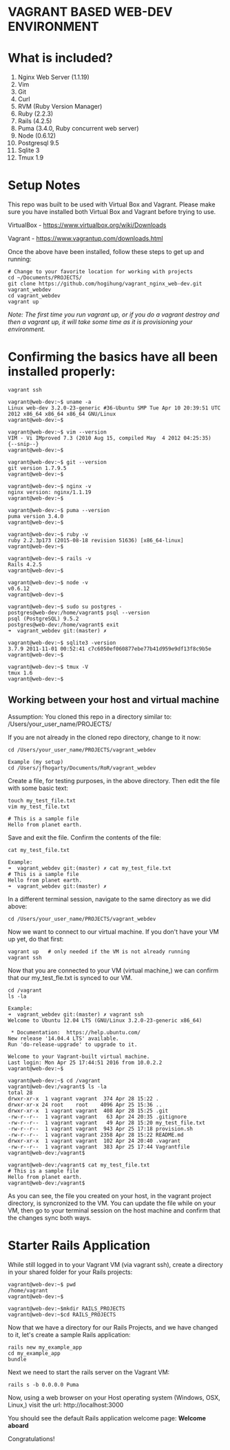 VAGRANT BASED WEB-DEV ENVIRONMENT
================================

# What is included?
1.  Nginx Web Server (1.1.19)
2.  Vim
3.  Git
4.  Curl
5.  RVM (Ruby Version Manager)
6.  Ruby (2.2.3)
7.  Rails (4.2.5)
8.  Puma (3.4.0, Ruby concurrent web server)
9.  Node (0.6.12)
10. Postgresql 9.5
11. Sqlite 3 
12. Tmux 1.9


# Setup Notes

This repo was built to be used with Virtual Box and Vagrant.  Please make sure
you have installed both Virtual Box and Vagrant before trying to use.

  VirtualBox - https://www.virtualbox.org/wiki/Downloads

  Vagrant    - https://www.vagrantup.com/downloads.html

Once the above have been installed, follow these steps to get up and running:

```
# Change to your favorite location for working with projects
cd ~/Documents/PROJECTS/
git clone https://github.com/hogihung/vagrant_nginx_web-dev.git vagrant_webdev
cd vagrant_webdev
vagrant up
```  

*Note: The first time you run vagrant up, or if you do a vagrant destroy and
then a vagrant up, it will take some time as it is provisioning your environment.*


# Confirming the basics have all been installed properly:

```
vagrant ssh

vagrant@web-dev:~$ uname -a
Linux web-dev 3.2.0-23-generic #36-Ubuntu SMP Tue Apr 10 20:39:51 UTC 2012 x86_64 x86_64 x86_64 GNU/Linux
vagrant@web-dev:~$ 

vagrant@web-dev:~$ vim --version
VIM - Vi IMproved 7.3 (2010 Aug 15, compiled May  4 2012 04:25:35)
{--snip--}
vagrant@web-dev:~$

vagrant@web-dev:~$ git --version
git version 1.7.9.5
vagrant@web-dev:~$

vagrant@web-dev:~$ nginx -v
nginx version: nginx/1.1.19
vagrant@web-dev:~$

vagrant@web-dev:~$ puma --version
puma version 3.4.0
vagrant@web-dev:~$  

vagrant@web-dev:~$ ruby -v
ruby 2.2.3p173 (2015-08-18 revision 51636) [x86_64-linux]
vagrant@web-dev:~$

vagrant@web-dev:~$ rails -v
Rails 4.2.5
vagrant@web-dev:~$

vagrant@web-dev:~$ node -v
v0.6.12
vagrant@web-dev:~$

vagrant@web-dev:~$ sudo su postgres -
postgres@web-dev:/home/vagrant$ psql --version
psql (PostgreSQL) 9.5.2
postgres@web-dev:/home/vagrant$ exit
➜  vagrant_webdev git:(master) ✗

vagrant@web-dev:~$ sqlite3 -version
3.7.9 2011-11-01 00:52:41 c7c6050ef060877ebe77b41d959e9df13f8c9b5e
vagrant@web-dev:~$ 

vagrant@web-dev:~$ tmux -V
tmux 1.6
vagrant@web-dev:~$
```

## Working between your host and virtual machine
Assumption:  You cloned this repo in a directory similar to:  /Users/your_user_name/PROJECTS/

If you are not already in the cloned repo directory, change to it now:

```
cd /Users/your_user_name/PROJECTS/vagrant_webdev

Example (my setup)
cd /Users/jfhogarty/Documents/RoR/vagrant_webdev
```

Create a file, for testing purposes, in the above directory.  Then edit the file with some basic text:

```
touch my_test_file.txt
vim my_test_file.txt

# This is a sample file
Hello from planet earth.
```

Save and exit the file.  Confirm the contents of the file:

```
cat my_test_file.txt

Example:
➜  vagrant_webdev git:(master) ✗ cat my_test_file.txt
# This is a sample file
Hello from planet earth.
➜  vagrant_webdev git:(master) ✗
```

In a different terminal session, navigate to the same directory as we did above:

```
cd /Users/your_user_name/PROJECTS/vagrant_webdev
```

Now we want to connect to our virtual machine.  If you don't have your VM up yet, do that first:

```
vagrant up   # only needed if the VM is not already running
vagrant ssh
```

Now that you are connected to your VM (virtual machine,) we can confirm that our my_test_fle.txt is synced to our VM.

```
cd /vagrant
ls -la

Example:
➜  vagrant_webdev git:(master) ✗ vagrant ssh
Welcome to Ubuntu 12.04 LTS (GNU/Linux 3.2.0-23-generic x86_64)

 * Documentation:  https://help.ubuntu.com/
New release '14.04.4 LTS' available.
Run 'do-release-upgrade' to upgrade to it.

Welcome to your Vagrant-built virtual machine.
Last login: Mon Apr 25 17:44:51 2016 from 10.0.2.2
vagrant@web-dev:~$

vagrant@web-dev:~$ cd /vagrant
vagrant@web-dev:/vagrant$ ls -la
total 28
drwxr-xr-x  1 vagrant vagrant  374 Apr 28 15:22 .
drwxr-xr-x 24 root    root    4096 Apr 25 15:36 ..
drwxr-xr-x  1 vagrant vagrant  408 Apr 28 15:25 .git
-rw-r--r--  1 vagrant vagrant   63 Apr 24 20:35 .gitignore
-rw-r--r--  1 vagrant vagrant   49 Apr 28 15:20 my_test_file.txt
-rw-r--r--  1 vagrant vagrant  943 Apr 25 17:18 provision.sh
-rw-r--r--  1 vagrant vagrant 2358 Apr 28 15:22 README.md
drwxr-xr-x  1 vagrant vagrant  102 Apr 24 20:40 .vagrant
-rw-r--r--  1 vagrant vagrant  383 Apr 25 17:44 Vagrantfile
vagrant@web-dev:/vagrant$

vagrant@web-dev:/vagrant$ cat my_test_file.txt
# This is a sample file
Hello from planet earth.
vagrant@web-dev:/vagrant$
```

As you can see, the file you created on your host, in the vagrant project directory, is syncronized to the VM.
You can update the file while on your VM, then go to your terminal session on the host machine and confirm that
the changes sync both ways.

# Starter Rails Application
While still logged in to your Vagrant VM (via vagrant ssh), create a directory
in your shared folder for your Rails projects:

```
vagrant@web-dev:~$ pwd
/home/vagrant
vagrant@web-dev:~$

vagrant@web-dev:~$mkdir RAILS_PROJECTS
vagrant@web-dev:~$cd RAILS_PROJECTS
```

Now that we have a directory for our Rails Projects, and we have changed to it,
let's create a sample Rails application:

```
rails new my_example_app
cd my_example_app
bundle
```

Next we need to start the rails server on the Vagrant VM:

```
rails s -b 0.0.0.0 Puma
```

Now, using a web browser on your Host operating system (Windows, OSX, Linux,)
visit the url:  http://localhost:3000

You should see the default Rails application welcome page:
**Welcome aboard**

Congratulations!
